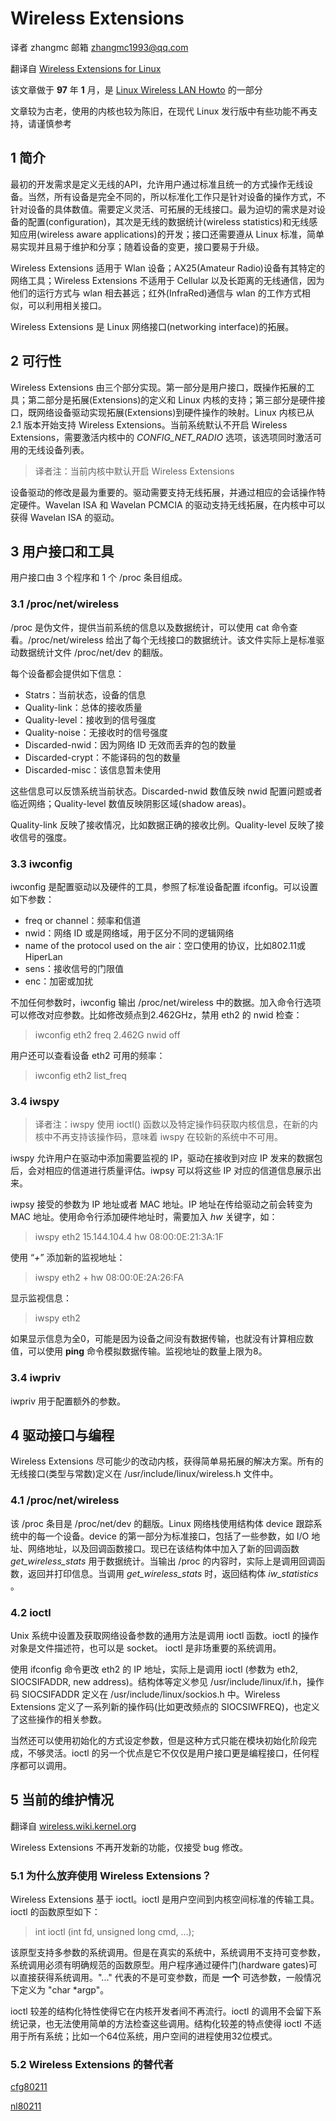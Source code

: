 # Wireless Extensions

译者 zhangmc 邮箱 zhangmc1993@qq.com

翻译自 [Wireless Extensions for Linux](https://hewlettpackard.github.io/wireless-tools/Linux.Wireless.Extensions.html)

该文章做于 __97__ 年 __1__ 月，是 [Linux Wireless LAN Howto](https://hewlettpackard.github.io/wireless-tools/Linux.Wireless.html) 的一部分

文章较为古老，使用的内核也较为陈旧，在现代 Linux 发行版中有些功能不再支持，请谨慎参考

## 1 简介

最初的开发需求是定义无线的API，允许用户通过标准且统一的方式操作无线设备。当然，所有设备是完全不同的，所以标准化工作只是针对设备的操作方式，不针对设备的具体数值。需要定义灵活、可拓展的无线接口。最为迫切的需求是对设备的配置(configuration)，其次是无线的数据统计(wireless statistics)和无线感知应用(wireless aware applications)的开发；接口还需要遵从 Linux 标准，简单易实现并且易于维护和分享；随着设备的变更，接口要易于升级。

Wireless Extensions 适用于 Wlan 设备；AX25(Amateur Radio)设备有其特定的网络工具；Wireless Extensions 不适用于 Cellular 以及长距离的无线通信，因为他们的运行方式与 wlan 相去甚远；红外(InfraRed)通信与 wlan 的工作方式相似，可以利用相关接口。

Wireless Extensions 是 Linux 网络接口(networking interface)的拓展。

## 2 可行性

Wireless Extensions 由三个部分实现。第一部分是用户接口，既操作拓展的工具；第二部分是拓展(Extensions)的定义和 Linux 内核的支持；第三部分是硬件接口，既网络设备驱动实现拓展(Extensions)到硬件操作的映射。Linux 内核已从 2.1 版本开始支持 Wireless Extensions。当前系统默认不开启 Wireless Extensions，需要激活内核中的 *CONFIG_NET_RADIO* 选项，该选项同时激活可用的无线设备列表。

> 译者注：当前内核中默认开启 Wireless Extensions

设备驱动的修改是最为重要的。驱动需要支持无线拓展，并通过相应的会话操作特定硬件。Wavelan ISA 和 Wavelan PCMCIA 的驱动支持无线拓展，在内核中可以获得 Wavelan ISA 的驱动。

## 3 用户接口和工具

用户接口由 3 个程序和 1 个 /proc 条目组成。

### 3.1 /proc/net/wireless

/proc 是伪文件，提供当前系统的信息以及数据统计，可以使用 cat 命令查看。/proc/net/wireless 给出了每个无线接口的数据统计。该文件实际上是标准驱动数据统计文件 /proc/net/dev 的翻版。

每个设备都会提供如下信息：

- Statrs：当前状态，设备的信息
- Quality-link：总体的接收质量
- Quality-level：接收到的信号强度
- Quality-noise：无接收时的信号强度
- Discarded-nwid：因为网络 ID 无效而丢弃的包的数量
- Discarded-crypt：不能译码的包的数量
- Discarded-misc：该信息暂未使用

这些信息可以反馈系统当前状态。Discarded-nwid 数值反映 nwid 配置问题或者临近网络；Quality-level 数值反映阴影区域(shadow areas)。

Quality-link 反映了接收情况，比如数据正确的接收比例。Quality-level 反映了接收信号的强度。

### 3.3 iwconfig

iwconfig 是配置驱动以及硬件的工具，参照了标准设备配置 ifconfig。可以设置如下参数：

- freq or channel：频率和信道
- nwid：网络 ID 或是网络域，用于区分不同的逻辑网络
- name of the protocol used on the air：空口使用的协议，比如802.11或 HiperLan
- sens：接收信号的门限值
- enc：加密或加扰

不加任何参数时，iwconfig 输出 /proc/net/wireless 中的数据。加入命令行选项可以修改对应参数。比如修改频点到2.462GHz，禁用 eth2 的 nwid 检查：

> iwconfig eth2 freq 2.462G nwid off

用户还可以查看设备 eth2 可用的频率：

> iwconfig eth2 list_freq

### 3.4 iwspy

> 译者注：iwspy 使用 ioctl() 函数以及特定操作码获取内核信息，在新的内核中不再支持该操作码，意味着 iwspy 在较新的系统中不可用。

iwspy 允许用户在驱动中添加需要监视的 IP，驱动在接收到对应 IP 发来的数据包后，会对相应的信道进行质量评估。iwpsy 可以将这些 IP 对应的信道信息展示出来。

iwpsy 接受的参数为 IP 地址或者 MAC 地址。IP 地址在传给驱动之前会转变为 MAC 地址。使用命令行添加硬件地址时，需要加入 *hw* 关键字，如：

> iwspy eth2 15.144.104.4 hw 08:00:0E:21:3A:1F

使用 “*+*” 添加新的监视地址：

> iwspy eth2 + hw 08:00:0E:2A:26:FA

显示监视信息：

> iwspy eth2

如果显示信息为全0，可能是因为设备之间没有数据传输，也就没有计算相应数值，可以使用 __ping__ 命令模拟数据传输。监视地址的数量上限为8。

### 3.4 iwpriv

iwpriv 用于配置额外的参数。

## 4 驱动接口与编程

Wireless Extensions 尽可能少的改动内核，获得简单易拓展的解决方案。所有的无线接口(类型与常数)定义在 /usr/include/linux/wireless.h 文件中。

### 4.1 /proc/net/wireless

该 /proc 条目是 /proc/net/dev 的翻版。Linux 网络栈使用结构体 device 跟踪系统中的每一个设备。device 的第一部分为标准接口，包括了一些参数，如 I/O 地址、网络地址，以及回调函数接口。现已在该结构体中加入了新的回调函数 *get_wireless_stats* 用于数据统计。当输出 /proc 的内容时，实际上是调用回调函数，返回并打印信息。当调用 *get_wireless_stats* 时，返回结构体 *iw_statistics* 。

### 4.2 ioctl

Unix 系统中设置及获取网络设备参数的通用方法是调用 ioctl 函数。ioctl 的操作对象是文件描述符，也可以是 socket。 ioctl 是非场重要的系统调用。

使用 ifconfig 命令更改 eth2 的 IP 地址，实际上是调用 ioctl (参数为 eth2, SIOCSIFADDR, new address)。结构体等定义参见 /usr/include/linux/if.h，操作码 SIOCSIFADDR 定义在 /usr/include/linux/sockios.h 中。Wireless Extensions 定义了一系列新的操作码(比如更改频点的 SIOCSIWFREQ)，也定义了这些操作的相关参数。

当然还可以使用初始化的方式设定参数，但是这种方式只能在模块初始化阶段完成，不够灵活。ioctl 的另一个优点是它不仅仅是用户接口更是编程接口，任何程序都可以调用。

## 5 当前的维护情况

翻译自 [wireless.wiki.kernel.org](https://wireless.wiki.kernel.org/en/developers/documentation/wireless-extensions)

Wireless Extensions 不再开发新的功能，仅接受 bug 修改。

### 5.1 为什么放弃使用 Wireless Extensions？

Wireless Extensions 基于 ioctl。ioctl 是用户空间到内核空间标准的传输工具。ioctl 的函数原型如下：

> int ioctl (int fd, unsigned long cmd, ...);

该原型支持多参数的系统调用。但是在真实的系统中，系统调用不支持可变参数，系统调用必须有明确规范的函数原型。用户程序通过硬件门(hardware gates)可以直接获得系统调用。"..." 代表的不是可变参数，而是 __一个__ 可选参数，一般情况下定义为 "char *argp"。

ioctl 较差的结构化特性使得它在内核开发者间不再流行。ioctl 的调用不会留下系统记录，也无法使用简单的方法检查这些调用。结构化较差的特点使得 ioctl 不适用于所有系统；比如一个64位系统，用户空间的进程使用32位模式。

### 5.2 Wireless Extensions 的替代者

[cfg80211](https://wireless.wiki.kernel.org/en/developers/documentation/cfg80211)

[nl80211](https://wireless.wiki.kernel.org/en/developers/documentation/nl80211)
